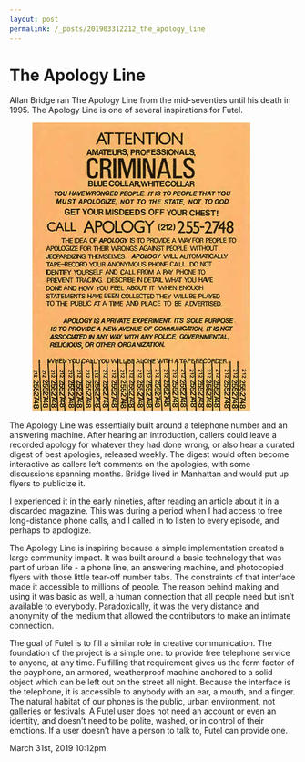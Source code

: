 ```yaml
---
layout: post
permalink: /_posts/201903312212_the_apology_line
---
```


# The Apology Line

Allan Bridge ran The Apology Line from the mid-seventies until his death in 1995. The Apology Line is one of several inspirations for Futel.

<figure class="tmblr-full" data-orig-height="505" data-orig-width="383"><img src="/images/blog/183860316424_0.jpg" data-orig-height="505" data-orig-width="383"/></figure>The Apology Line was essentially built around a telephone number and an answering machine. After hearing an introduction, callers could leave a recorded apology for whatever they had done wrong, or also hear a curated digest of best apologies, released weekly. The digest would often become interactive as callers left comments on the apologies, with some discussions spanning months. Bridge lived in Manhattan and would put up flyers to publicize it.

I experienced it in the early nineties, after reading an article about it in a discarded magazine. This was during a period when I had access to free long-distance phone calls, and I called in to listen to every episode, and perhaps to apologize.

The Apology Line is inspiring because a simple implementation created a large community impact. It was built around a basic technology that was part of urban life - a phone line, an answering machine, and photocopied flyers with those little tear-off number tabs. The constraints of that interface made it accessible to millions of people. The reason behind making and using it was basic as well, a human connection that all people need but isn&rsquo;t available to everybody. Paradoxically, it was the very distance and anonymity of the medium that allowed the contributors to make an intimate connection.

The goal of Futel is to fill a similar role in creative communication. The foundation of the project is a simple one: to provide free telephone service to anyone, at any time. Fulfilling that requirement gives us the form factor of the payphone, an armored, weatherproof machine anchored to a solid object which can be left out on the street all night. Because the interface is the telephone, it is accessible to anybody with an ear, a mouth, and a finger. The natural habitat of our phones is the public, urban environment, not galleries or festivals. A Futel user does not need an account or even an identity, and doesn&rsquo;t need to be polite, washed, or in control of their emotions. If a user doesn&rsquo;t have a person to talk to, Futel can provide one.<br/>



<div id="footer">
<span id="timestamp"> March 31st, 2019 10:12pm </span>
</div>
